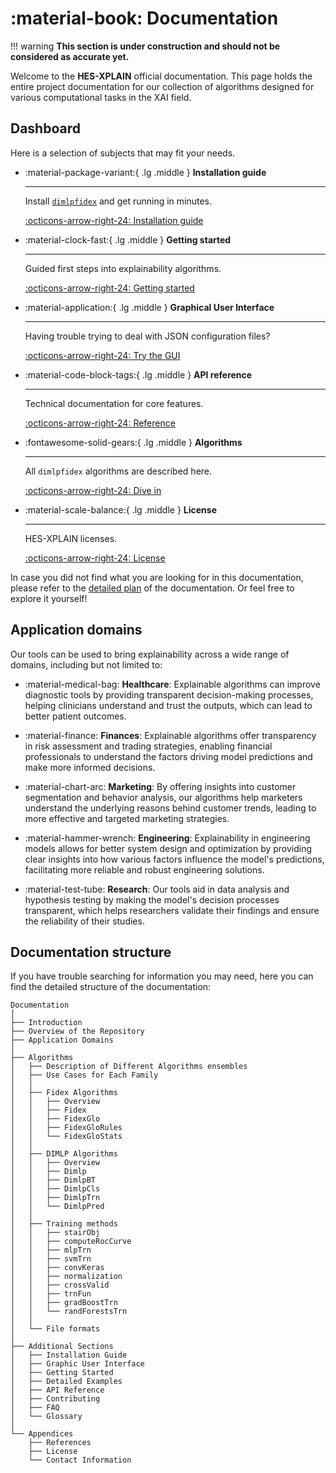 # :material-book: Documentation

!!! warning
    **This section is under construction and should not be considered as accurate yet.**

Welcome to the **HES-XPLAIN** official documentation. This page holds the entire project documentation for our collection of algorithms designed for various computational tasks in the XAI field.

## Dashboard
Here is a selection of subjects that may fit your needs.
<div class="grid cards" markdown>

-   :material-package-variant:{ .lg .middle } **Installation guide**

    ---

    Install [`dimlpfidex`](#) and get running in minutes.

    [:octicons-arrow-right-24: Installation guide](installation-guide.md)


-   :material-clock-fast:{ .lg .middle } **Getting started**

    ---

    Guided first steps into explainability algorithms. 

    [:octicons-arrow-right-24: Getting started](getting-started.md)


-   :material-application:{ .lg .middle } **Graphical User Interface**

    ---

    Having trouble trying to deal with JSON configuration files? 

    [:octicons-arrow-right-24: Try the GUI](gui.md)


-   :material-code-block-tags:{ .lg .middle } **API reference**

    ---

    Technical documentation for core features.

    [:octicons-arrow-right-24: Reference](/reference)


-   :fontawesome-solid-gears:{ .lg .middle } **Algorithms**

    ---

    All `dimlpfidex` algorithms are described here.

    [:octicons-arrow-right-24: Dive in](algorithms/overview.md)


-   :material-scale-balance:{ .lg .middle } **License**

    ---

    HES-XPLAIN licenses.

    [:octicons-arrow-right-24: License](license.md)

</div>

In case you did not find what you are looking for in this documentation, please refer to the [detailed plan](#documentation-structure) of the documentation. Or feel free to explore it yourself! 


## Application domains
Our tools can be used to bring explainability across a wide range of domains, including but not limited to:

- :material-medical-bag: **Healthcare**: Explainable algorithms can improve diagnostic tools by providing transparent decision-making processes, helping clinicians understand and trust the outputs, which can lead to better patient outcomes.

- :material-finance: **Finances**: Explainable algorithms offer transparency in risk assessment and trading strategies, enabling financial professionals to understand the factors driving model predictions and make more informed decisions.

- :material-chart-arc: **Marketing**: By offering insights into customer segmentation and behavior analysis, our algorithms help marketers understand the underlying reasons behind customer trends, leading to more effective and targeted marketing strategies.

- :material-hammer-wrench: **Engineering**: Explainability in engineering models allows for better system design and optimization by providing clear insights into how various factors influence the model's predictions, facilitating more reliable and robust engineering solutions.

- :material-test-tube: **Research**: Our tools aid in data analysis and hypothesis testing by making the model's decision processes transparent, which helps researchers validate their findings and ensure the reliability of their studies.


## Documentation structure
If you have trouble searching for information you may need, here you can find the detailed structure of the documentation:

```
Documentation
│
├── Introduction
├── Overview of the Repository
├── Application Domains
│
├── Algorithms
│   ├── Description of Different Algorithms ensembles
│   ├── Use Cases for Each Family
│   │
│   ├── Fidex Algorithms
│   │   ├── Overview
│   │   ├── Fidex
│   │   ├── FidexGlo
│   │   ├── FidexGloRules
│   │   └── FidexGloStats
│   │   
│   ├── DIMLP Algorithms
│   │   ├── Overview
│   │   ├── Dimlp
│   │   ├── DimlpBT
│   │   ├── DimlpCls
│   │   ├── DimlpTrn
│   │   └── DimlpPred
│   │   
│   ├── Training methods
│   │   ├── stairObj
│   │   ├── computeRocCurve  
│   │   ├── mlpTrn          
│   │   ├── svmTrn
│   │   ├── convKeras        
│   │   ├── normalization
│   │   ├── crossValid       
│   │   ├── trnFun
│   │   ├── gradBoostTrn     
│   │   └── randForestsTrn
│   │
│   └── File formats
│   
├── Additional Sections
│   ├── Installation Guide
│   ├── Graphic User Interface
│   ├── Getting Started
│   ├── Detailed Examples
│   ├── API Reference
│   ├── Contributing
│   ├── FAQ
│   └── Glossary
│
└── Appendices
    ├── References
    ├── License
    └── Contact Information
```
